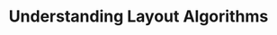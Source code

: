 ---
layout: bookmark
title: Understanding Layout Algorithms
tags:
  - Bookmarks
  - CSS
created: '2022-04-03T22:51:46.000Z'
link: https://www.joshwcomeau.com/css/understanding-layout-algorithms
id: 552297110
image: https://www.joshwcomeau.com/images/og-understanding-layout-algorithms.png
---